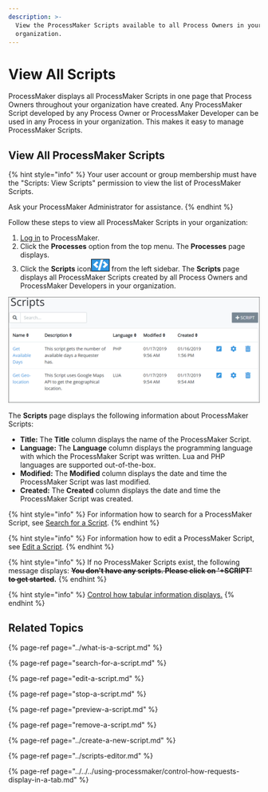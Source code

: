 ```yaml
---
description: >-
  View the ProcessMaker Scripts available to all Process Owners in your
  organization.
---
```


# View All Scripts

ProcessMaker displays all ProcessMaker Scripts in one page that Process Owners throughout your organization have created. Any ProcessMaker Script developed by any Process Owner or ProcessMaker Developer can be used in any Process in your organization. This makes it easy to manage ProcessMaker Scripts.

## View All ProcessMaker Scripts

{% hint style="info" %}
Your user account or group membership must have the "Scripts: View Scripts" permission to view the list of ProcessMaker Scripts.

Ask your ProcessMaker Administrator for assistance.
{% endhint %}

Follow these steps to view all ProcessMaker Scripts in your organization:

1. [Log in](../../../using-processmaker/log-in.md#log-in) to ProcessMaker.
2. Click the **Processes** option from the top menu. The **Processes** page displays.
3. Click the **Scripts** icon![](../../../.gitbook/assets/scripts-icon-processes.png) from the left sidebar. The **Scripts** page displays all ProcessMaker Scripts created by all Process Owners and ProcessMaker Developers in your organization.

![&quot;Scripts&quot; page displays all ProcessMaker Scripts created in your organization](../../../.gitbook/assets/scripts-page-processes.png)

The **Scripts** page displays the following information about ProcessMaker Scripts:

* **Title:** The **Title** column displays the name of the ProcessMaker Script.
* **Language:** The **Language** column displays the programming language with which the ProcessMaker Script was written. Lua and PHP languages are supported out-of-the-box.
* **Modified:** The **Modified** column displays the date and time the ProcessMaker Script was last modified.
* **Created:** The **Created** column displays the date and time the ProcessMaker Script was created.

{% hint style="info" %}
For information how to search for a ProcessMaker Script, see [Search for a Script](search-for-a-script.md).
{% endhint %}

{% hint style="info" %}
For information how to edit a ProcessMaker Script, see [Edit a Script](edit-a-script.md).
{% endhint %}

{% hint style="info" %}
If no ProcessMaker Scripts exist, the following message displays: ~~**You don't have any scripts. Please click on '+SCRIPT' to get started**~~**.**
{% endhint %}

{% hint style="info" %}
[Control how tabular information displays.](../../../using-processmaker/control-how-requests-display-in-a-tab.md)
{% endhint %}

## Related Topics

{% page-ref page="../what-is-a-script.md" %}

{% page-ref page="search-for-a-script.md" %}

{% page-ref page="edit-a-script.md" %}

{% page-ref page="stop-a-script.md" %}

{% page-ref page="preview-a-script.md" %}

{% page-ref page="remove-a-script.md" %}

{% page-ref page="../create-a-new-script.md" %}

{% page-ref page="../scripts-editor.md" %}

{% page-ref page="../../../using-processmaker/control-how-requests-display-in-a-tab.md" %}


